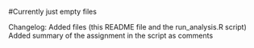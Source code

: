#Currently just empty files

Changelog:
Added files (this README file and the run_analysis.R script)
Added summary of the assignment in the script as comments